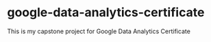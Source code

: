 # google-data-analytics-certificate
This is my capstone project for Google Data Analytics Certificate
